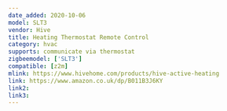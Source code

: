```yaml
---
date_added: 2020-10-06
model: SLT3
vendor: Hive
title: Heating Thermostat Remote Control
category: hvac
supports: communicate via thermostat
zigbeemodel: ['SLT3']
compatible: [z2m]
mlink: https://www.hivehome.com/products/hive-active-heating
link: https://www.amazon.co.uk/dp/B011B3J6KY
link2: 
link3: 
---
```

